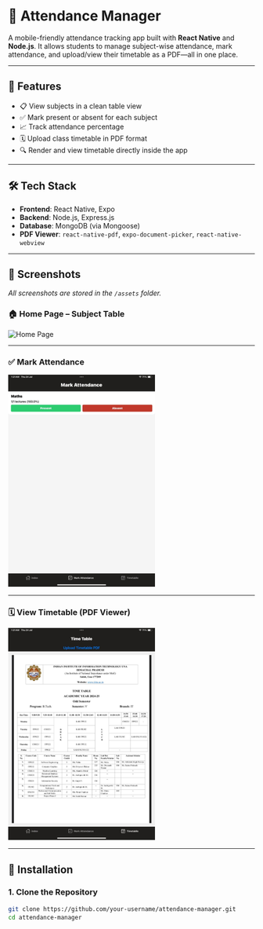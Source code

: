 # 📘 Attendance Manager

A mobile-friendly attendance tracking app built with **React Native** and **Node.js**. It allows students to manage subject-wise attendance, mark attendance, and upload/view their timetable as a PDF—all in one place.

---

## 🚀 Features

- 📋 View subjects in a clean table view
- ✅ Mark present or absent for each subject
- 📈 Track attendance percentage
- 🗓️ Upload class timetable in PDF format
- 🔍 Render and view timetable directly inside the app

---

## 🛠 Tech Stack

- **Frontend**: React Native, Expo
- **Backend**: Node.js, Express.js
- **Database**: MongoDB (via Mongoose)
- **PDF Viewer**: `react-native-pdf`, `expo-document-picker`, `react-native-webview`

---

## 📸 Screenshots

_All screenshots are stored in the `/assets` folder._

### 🏠 Home Page – Subject Table

<img src="./home.jpg" alt="Home Page" width="300"/>

---

### ✅ Mark Attendance

<img src="./attendance.jpg" alt="Mark Attendance" width="300"/>

---

### 🗓️ View Timetable (PDF Viewer)

<img src="./timetable.jpg" alt="Timetable View" width="300"/>

---

## 🔧 Installation

### 1. Clone the Repository

```bash
git clone https://github.com/your-username/attendance-manager.git
cd attendance-manager

